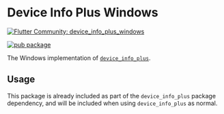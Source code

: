 # Device Info Plus Windows

[![Flutter Community: device_info_plus_windows](https://fluttercommunity.dev/_github/header/device_info_plus_windows)](https://github.com/fluttercommunity/community)

[![pub package](https://img.shields.io/pub/v/device_info_plus_windows.svg)](https://pub.dev/packages/device_info_plus_windows)

The Windows implementation of [`device_info_plus`](https://pub.dev/packages/device_info_plus).

## Usage

This package is already included as part of the `device_info_plus` package dependency, and will
be included when using `device_info_plus` as normal.
